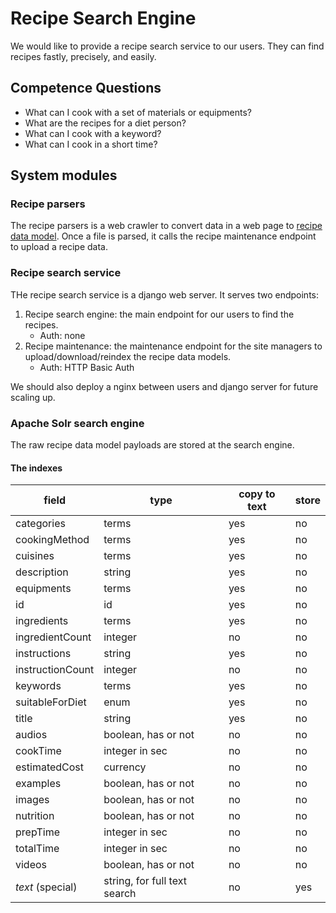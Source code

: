 # Recipe Search Engine
We would like to provide a recipe search service to our users. They can find recipes fastly, precisely, and easily.

## Competence Questions
* What can I cook with a set of materials or equipments?
* What are the recipes for a diet person?
* What can I cook with a keyword?
* What can I cook in a short time?

## System modules

### Recipe parsers
The recipe parsers is a web crawler to convert data in a web page to [recipe data model](./recipe_json_schema/Recipe.json). Once a file is parsed, it calls the recipe maintenance endpoint to upload a recipe data.

### Recipe search service
THe recipe search service is a django web server. It serves two endpoints:

1. Recipe search engine: the main endpoint for our users to find the recipes.
   * Auth: none
2. Recipe maintenance: the maintenance endpoint for the site managers to upload/download/reindex the recipe data models.
   * Auth: HTTP Basic Auth

We should also deploy a nginx between users and django server for future scaling up.

### Apache Solr search engine
The raw recipe data model payloads are stored at the search engine.

#### The indexes
|field|type| copy to text | store|
|-----|----|--------------| ---- |
|categories|terms|yes|no|
|cookingMethod|terms|yes|no|
|cuisines|terms|yes|no|
|description|string|yes|no|
|equipments|terms|yes|no|
|id|id|yes|no|
|ingredients|terms|yes|no|
|ingredientCount|integer|no|no|
|instructions|string|yes|no|
|instructionCount|integer|no|no|
|keywords|terms|yes|no|
|suitableForDiet|enum|yes|no|
|title|string|yes|no|
|audios|boolean, has or not|no|no|
|cookTime|integer in sec|no|no|
|estimatedCost|currency|no|no|
|examples|boolean, has or not|no|no|
|images|boolean, has or not|no|no|
|nutrition|boolean, has or not|no|no|
|prepTime|integer in sec|no|no|
|totalTime|integer in sec|no|no|
|videos|boolean, has or not|no|no|
|_text_ (special)|string, for full text search|no|yes|